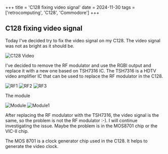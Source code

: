 +++
title = 'C128 fixing video signal'
date = 2024-11-30
tags = ['retrocomputing', 'C128', 'Commodore']
+++

## C128 fixing video signal

Today I've decided try to fix the video signal on my C128. The video signal was not as bright as it should be. 

![C128 Video](https://i.imgur.com/V8qiMuj.jpg)

 I've decided to remove the RF modulator and use the RGBI output and replace it with a new one based on TSH7316 IC. The TSH7316 is a HDTV video amplifier IC that can be used to replace the RF modulator in the C128. 

![RF1](https://i.imgur.com/Upuo7NI.jpg)
![RF2](https://i.imgur.com/sgRUkBd.jpg)
![RF3](https://i.imgur.com/WFgwgaG.jpg)

The module

![Module](https://i.imgur.com/xsPLePp.jpg)
![Module1](https://i.imgur.com/36Oxtdy.jpg)

After replacing the RF modulator with the TSH7316, the video signal is the same, so the problem is not the RF modulator :-). I will continue investigating the issue. Maybe the problem is in the MOS8701 chip or the VIC-II chip.

The MOS 8701 is a clock generator chip used in the C128. It helps to generate the video clock.

